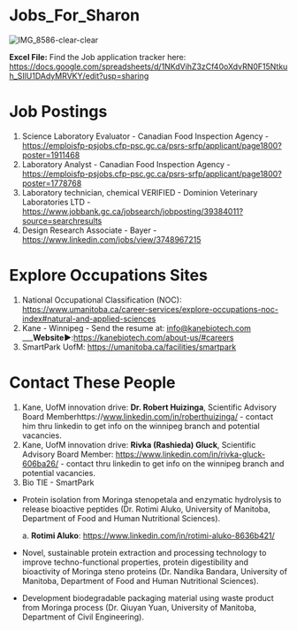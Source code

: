 # Jobs_For_Sharon

![IMG_8586-clear-clear](https://github.com/SethCodesABitForSchool/Jobs_For_Sharon/assets/147195203/67577ce4-b459-4501-8b6a-2bb09529d029)



__Excel File:__ Find the Job application tracker here: https://docs.google.com/spreadsheets/d/1NKdVihZ3zCf40oXdvRN0F15Ntkuh_SIlU1DAdyMRVKY/edit?usp=sharing



# __Job Postings__

1. Science Laboratory Evaluator - Canadian Food Inspection Agency - https://emploisfp-psjobs.cfp-psc.gc.ca/psrs-srfp/applicant/page1800?poster=1911468
2. Laboratory Analyst - Canadian Food Inspection Agency - https://emploisfp-psjobs.cfp-psc.gc.ca/psrs-srfp/applicant/page1800?poster=1778768
3. Laboratory technician, chemical VERIFIED - Dominion Veterinary Laboratories LTD - https://www.jobbank.gc.ca/jobsearch/jobposting/39384011?source=searchresults
4. Design Research Associate - Bayer  - https://www.linkedin.com/jobs/view/3748967215

# __Explore Occupations Sites__

1. National Occupational Classification (NOC): https://www.umanitoba.ca/career-services/explore-occupations-noc-index#natural-and-applied-sciences
2. Kane - Winnipeg - Send the resume at: info@kanebiotech.com _____Website▶️__:https://kanebiotech.com/about-us/#careers
3. SmartPark UofM: https://umanitoba.ca/facilities/smartpark

# Contact These People

1. Kane, UofM innovation drive: __Dr. Robert Huizinga__, Scientific Advisory Board Memberhttps://www.linkedin.com/in/roberthuizinga/ - contact him thru linkedin to get info on the winnipeg branch and potential vacancies.
2. Kane, UofM innovation drive: __Rivka (Rashieda) Gluck__, Scientific Advisory Board Member: https://www.linkedin.com/in/rivka-gluck-606ba26/ - contact thru linkedin to get info on the winnipeg branch and potential vacancies.
3. Bio TIE - SmartPark

 - Protein isolation from Moringa stenopetala and enzymatic hydrolysis to release bioactive peptides (Dr. Rotimi Aluko, University of Manitoba, Department of Food and Human Nutritional Sciences).

   a. __Rotimi Aluko__: https://www.linkedin.com/in/rotimi-aluko-8636b421/

 - Novel, sustainable protein extraction and processing technology to improve techno-functional properties, protein digestibility and bioactivity of Moringa steno proteins (Dr. Nandika Bandara, University of Manitoba, Department of Food and Human Nutritional Sciences).

 - Development biodegradable packaging material using waste product from Moringa process (Dr. Qiuyan Yuan, University of Manitoba, Department of Civil Engineering).




